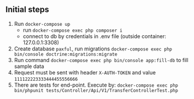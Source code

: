## Initial steps

1. Run `docker-compose up`
    - run `docker-compose exec php composer i`
    - connect to db by credentials in .env file (outside container: 127.0.0.1:3308)
2. Create database `paxful`, run migrations `docker-compose exec php bin/console doctrine:migrations:migrate`
3. Run command `docker-compose exec php bin/console app:fill-db` to fill sample data
4. Request must be sent with header `X-AUTH-TOKEN` and value `111122223333444455556666`
5. There are tests for end-point. Execute by: `docker-compose exec php bin/phpunit tests/Controller/Api/V1/TransferControllerTest.php`